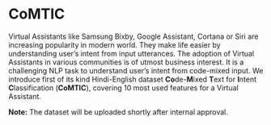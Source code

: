 # CoMTIC
Virtual Assistants like Samsung Bixby, Google Assistant, Cortana or Siri are increasing popularity in modern world. They make life easier by understanding user’s intent from input utterances. The adoption of Virtual Assistants in various communities is of utmost business interest. It is a challenging NLP task to understand user’s intent from code-mixed input. We introduce first of its kind Hindi-English dataset **Co**de-**M**ixed **T**ext for **I**ntent **C**lassification (**CoMTIC**), covering 10 most used features for a Virtual Assistant.

**Note:** The dataset will be uploaded shortly after internal approval.
